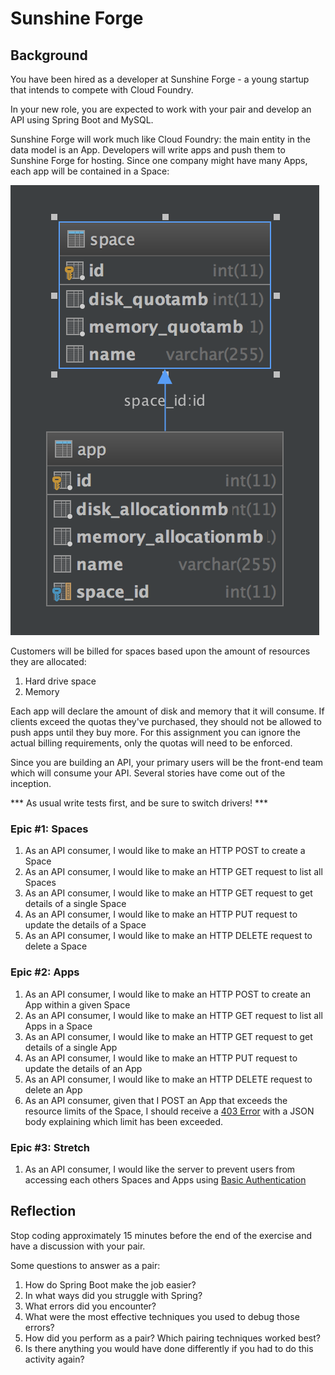 # Sunshine Forge

## Background

You have been hired as a developer at Sunshine Forge - a young startup that intends to compete with Cloud Foundry.

In your new role, you are expected to work with your pair and develop an API using Spring Boot and MySQL.

Sunshine Forge will work much like Cloud Foundry: the main entity in the data model is an App. Developers will write apps and push them to Sunshine Forge for hosting. Since one company might have many Apps, each app will be contained in a Space:                     

![schema](img/sunshine_schema.png)

Customers will be billed for spaces based upon the amount of resources they are allocated:

1. Hard drive space
1. Memory

Each app will declare the amount of disk and memory that it will consume. If clients exceed the quotas they've purchased, they should not be allowed to push apps until they buy more. For this assignment you can ignore the actual billing requirements, only the quotas will need to be enforced.

Since you are building an API, your primary users will be the front-end team which will consume your API. Several stories have come out of the inception.

*** As usual write tests first, and be sure to switch drivers! ***

### Epic #1: Spaces

1. As an API consumer, I would like to make an HTTP POST to create a Space
1. As an API consumer, I would like to make an HTTP GET request to list all Spaces
1. As an API consumer, I would like to make an HTTP GET request to get details of a single Space
1. As an API consumer, I would like to make an HTTP PUT request to update the details of a Space
1. As an API consumer, I would like to make an HTTP DELETE request to delete a Space

### Epic #2: Apps

1. As an API consumer, I would like to make an HTTP POST to create an App within a given Space
1. As an API consumer, I would like to make an HTTP GET request to list all Apps in a Space
1. As an API consumer, I would like to make an HTTP GET request to get details of a single App
1. As an API consumer, I would like to make an HTTP PUT request to update the details of an App
1. As an API consumer, I would like to make an HTTP DELETE request to delete an App
1. As an API consumer, given that I POST an App that exceeds the resource limits of the Space, I should receive a [403 Error](http://softwareengineering.stackexchange.com/questions/288376/recommended-http-status-code-for-plan-limit-exceeded-response) with a JSON body explaining which limit has been exceeded.

### Epic #3: Stretch
1. As an API consumer, I would like the server to prevent users from accessing each others Spaces and Apps using [Basic Authentication](http://websystique.com/spring-security/secure-spring-rest-api-using-basic-authentication/)

## Reflection

Stop coding approximately 15 minutes before the end of the exercise and have a discussion with your pair.

Some questions to answer as a pair:

1. How do Spring Boot make the job easier?
1. In what ways did you struggle with Spring?
1. What errors did you encounter?
1. What were the most effective techniques you used to debug those errors?
1. How did you perform as a pair? Which pairing techniques worked best?
1. Is there anything you would have done differently if you had to do this activity again?
